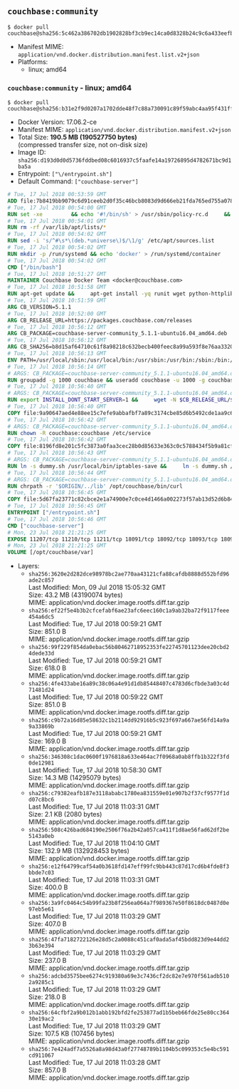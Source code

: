 ## `couchbase:community`

```console
$ docker pull couchbase@sha256:5c462a386702db1902828bf3cb9ec14ca0d8328b24c9c6a433eefbfb326aa91b
```

-	Manifest MIME: `application/vnd.docker.distribution.manifest.list.v2+json`
-	Platforms:
	-	linux; amd64

### `couchbase:community` - linux; amd64

```console
$ docker pull couchbase@sha256:b31e2f9d0207a1702dde48f7c88a730091c89f59abc4aa95f431ffb5c57fd2e7
```

-	Docker Version: 17.06.2-ce
-	Manifest MIME: `application/vnd.docker.distribution.manifest.v2+json`
-	Total Size: **190.5 MB (190527750 bytes)**  
	(compressed transfer size, not on-disk size)
-	Image ID: `sha256:d193d0d0d5736fddbed08c6016937c5faafe14a19726895d4782671bc9d1ba5a`
-	Entrypoint: `["\/entrypoint.sh"]`
-	Default Command: `["couchbase-server"]`

```dockerfile
# Tue, 17 Jul 2018 00:53:59 GMT
ADD file:7b8419bb9079c6d91ceeb2d0f35c46bcb8083d9d666eb21fda765ed755a07840 in / 
# Tue, 17 Jul 2018 00:54:00 GMT
RUN set -xe 		&& echo '#!/bin/sh' > /usr/sbin/policy-rc.d 	&& echo 'exit 101' >> /usr/sbin/policy-rc.d 	&& chmod +x /usr/sbin/policy-rc.d 		&& dpkg-divert --local --rename --add /sbin/initctl 	&& cp -a /usr/sbin/policy-rc.d /sbin/initctl 	&& sed -i 's/^exit.*/exit 0/' /sbin/initctl 		&& echo 'force-unsafe-io' > /etc/dpkg/dpkg.cfg.d/docker-apt-speedup 		&& echo 'DPkg::Post-Invoke { "rm -f /var/cache/apt/archives/*.deb /var/cache/apt/archives/partial/*.deb /var/cache/apt/*.bin || true"; };' > /etc/apt/apt.conf.d/docker-clean 	&& echo 'APT::Update::Post-Invoke { "rm -f /var/cache/apt/archives/*.deb /var/cache/apt/archives/partial/*.deb /var/cache/apt/*.bin || true"; };' >> /etc/apt/apt.conf.d/docker-clean 	&& echo 'Dir::Cache::pkgcache ""; Dir::Cache::srcpkgcache "";' >> /etc/apt/apt.conf.d/docker-clean 		&& echo 'Acquire::Languages "none";' > /etc/apt/apt.conf.d/docker-no-languages 		&& echo 'Acquire::GzipIndexes "true"; Acquire::CompressionTypes::Order:: "gz";' > /etc/apt/apt.conf.d/docker-gzip-indexes 		&& echo 'Apt::AutoRemove::SuggestsImportant "false";' > /etc/apt/apt.conf.d/docker-autoremove-suggests
# Tue, 17 Jul 2018 00:54:01 GMT
RUN rm -rf /var/lib/apt/lists/*
# Tue, 17 Jul 2018 00:54:02 GMT
RUN sed -i 's/^#\s*\(deb.*universe\)$/\1/g' /etc/apt/sources.list
# Tue, 17 Jul 2018 00:54:02 GMT
RUN mkdir -p /run/systemd && echo 'docker' > /run/systemd/container
# Tue, 17 Jul 2018 00:54:02 GMT
CMD ["/bin/bash"]
# Tue, 17 Jul 2018 10:51:27 GMT
MAINTAINER Couchbase Docker Team <docker@couchbase.com>
# Tue, 17 Jul 2018 10:51:58 GMT
RUN apt-get update &&     apt-get install -yq runit wget python-httplib2 chrpath tzdata     lsof lshw sysstat net-tools numactl  &&     apt-get autoremove && apt-get clean &&     rm -rf /var/lib/apt/lists/* /tmp/* /var/tmp/*
# Tue, 17 Jul 2018 10:51:59 GMT
ARG CB_VERSION=5.1.1
# Tue, 17 Jul 2018 10:52:00 GMT
ARG CB_RELEASE_URL=https://packages.couchbase.com/releases
# Tue, 17 Jul 2018 10:56:12 GMT
ARG CB_PACKAGE=couchbase-server-community_5.1.1-ubuntu16.04_amd64.deb
# Tue, 17 Jul 2018 10:56:12 GMT
ARG CB_SHA256=b8d15af64710c61f8a98218c632becb400feec8a99a593f8e76aa3320fa58bbb
# Tue, 17 Jul 2018 10:56:13 GMT
ENV PATH=/usr/local/sbin:/usr/local/bin:/usr/sbin:/usr/bin:/sbin:/bin:/opt/couchbase/bin:/opt/couchbase/bin/tools:/opt/couchbase/bin/install
# Tue, 17 Jul 2018 10:56:14 GMT
# ARGS: CB_PACKAGE=couchbase-server-community_5.1.1-ubuntu16.04_amd64.deb CB_RELEASE_URL=https://packages.couchbase.com/releases CB_SHA256=b8d15af64710c61f8a98218c632becb400feec8a99a593f8e76aa3320fa58bbb CB_VERSION=5.1.1
RUN groupadd -g 1000 couchbase && useradd couchbase -u 1000 -g couchbase -M
# Tue, 17 Jul 2018 10:56:40 GMT
# ARGS: CB_PACKAGE=couchbase-server-community_5.1.1-ubuntu16.04_amd64.deb CB_RELEASE_URL=https://packages.couchbase.com/releases CB_SHA256=b8d15af64710c61f8a98218c632becb400feec8a99a593f8e76aa3320fa58bbb CB_VERSION=5.1.1
RUN export INSTALL_DONT_START_SERVER=1 &&     wget -N $CB_RELEASE_URL/$CB_VERSION/$CB_PACKAGE &&     echo "$CB_SHA256  $CB_PACKAGE" | sha256sum -c - &&     dpkg -i ./$CB_PACKAGE && rm -f ./$CB_PACKAGE
# Tue, 17 Jul 2018 10:56:40 GMT
COPY file:9a90647aed4e88ee15c7efe9abbafbf7a89c3174cbe85d6b5492cde1aa9c6355 in /etc/service/couchbase-server/run 
# Tue, 17 Jul 2018 10:56:42 GMT
# ARGS: CB_PACKAGE=couchbase-server-community_5.1.1-ubuntu16.04_amd64.deb CB_RELEASE_URL=https://packages.couchbase.com/releases CB_SHA256=b8d15af64710c61f8a98218c632becb400feec8a99a593f8e76aa3320fa58bbb CB_VERSION=5.1.1
RUN chown -R couchbase:couchbase /etc/service
# Tue, 17 Jul 2018 10:56:42 GMT
COPY file:8196fd8e201c5fc3873a0faa3cec28b0d85633e363c0c5788434f5b9a81cfa5b in /usr/local/bin/ 
# Tue, 17 Jul 2018 10:56:43 GMT
# ARGS: CB_PACKAGE=couchbase-server-community_5.1.1-ubuntu16.04_amd64.deb CB_RELEASE_URL=https://packages.couchbase.com/releases CB_SHA256=b8d15af64710c61f8a98218c632becb400feec8a99a593f8e76aa3320fa58bbb CB_VERSION=5.1.1
RUN ln -s dummy.sh /usr/local/bin/iptables-save &&     ln -s dummy.sh /usr/local/bin/lvdisplay &&     ln -s dummy.sh /usr/local/bin/vgdisplay &&     ln -s dummy.sh /usr/local/bin/pvdisplay
# Tue, 17 Jul 2018 10:56:44 GMT
# ARGS: CB_PACKAGE=couchbase-server-community_5.1.1-ubuntu16.04_amd64.deb CB_RELEASE_URL=https://packages.couchbase.com/releases CB_SHA256=b8d15af64710c61f8a98218c632becb400feec8a99a593f8e76aa3320fa58bbb CB_VERSION=5.1.1
RUN chrpath -r '$ORIGIN/../lib' /opt/couchbase/bin/curl
# Tue, 17 Jul 2018 10:56:45 GMT
COPY file:5d67fa23771c82cbce2e1a74900e7c0ce4d1466a002273f57ab13d52d6b844b3 in / 
# Tue, 17 Jul 2018 10:56:45 GMT
ENTRYPOINT ["/entrypoint.sh"]
# Tue, 17 Jul 2018 10:56:46 GMT
CMD ["couchbase-server"]
# Mon, 23 Jul 2018 21:21:25 GMT
EXPOSE 11207/tcp 11210/tcp 11211/tcp 18091/tcp 18092/tcp 18093/tcp 18094/tcp 18095/tcp 18096/tcp 8091/tcp 8092/tcp 8093/tcp 8094/tcp 8095/tcp 8096/tcp
# Mon, 23 Jul 2018 21:21:25 GMT
VOLUME [/opt/couchbase/var]
```

-	Layers:
	-	`sha256:3620e2d282dce98978bc2ae770aa43121cfa88cafdb8888d552bfd96ade2c857`  
		Last Modified: Mon, 09 Jul 2018 15:05:32 GMT  
		Size: 43.2 MB (43190074 bytes)  
		MIME: application/vnd.docker.image.rootfs.diff.tar.gzip
	-	`sha256:ef22f5e4b3b2cfcefabf6ae23afc6eec160c1a9ab32ba72f9117feee454a6dc5`  
		Last Modified: Tue, 17 Jul 2018 00:59:21 GMT  
		Size: 851.0 B  
		MIME: application/vnd.docker.image.rootfs.diff.tar.gzip
	-	`sha256:99f229f854da0ebac56b80462718952353fe22745701123dee20cbd24dede33d`  
		Last Modified: Tue, 17 Jul 2018 00:59:21 GMT  
		Size: 618.0 B  
		MIME: application/vnd.docker.image.rootfs.diff.tar.gzip
	-	`sha256:4fe433abe16a89c38c06a4e91d1db85448407c4783d6cfbde3a03c4d71481d24`  
		Last Modified: Tue, 17 Jul 2018 00:59:22 GMT  
		Size: 851.0 B  
		MIME: application/vnd.docker.image.rootfs.diff.tar.gzip
	-	`sha256:c9b72a16d85e58632c1b2114dd92916b5c923f697a667ae56fd14a9a9a33869b`  
		Last Modified: Tue, 17 Jul 2018 00:59:21 GMT  
		Size: 169.0 B  
		MIME: application/vnd.docker.image.rootfs.diff.tar.gzip
	-	`sha256:346308c1dac0600f1976818a633e464ac7f0968a0ab8ffb1b322f3fd0de12981`  
		Last Modified: Tue, 17 Jul 2018 10:58:30 GMT  
		Size: 14.3 MB (14295079 bytes)  
		MIME: application/vnd.docker.image.rootfs.diff.tar.gzip
	-	`sha256:c79382eafb187e3118ababc1780ea831559e01e907b2f37cf9577f1dd07c8bc6`  
		Last Modified: Tue, 17 Jul 2018 11:03:31 GMT  
		Size: 2.1 KB (2080 bytes)  
		MIME: application/vnd.docker.image.rootfs.diff.tar.gzip
	-	`sha256:508c426bad684190e2506f76a2b42a057ca411f1d8ae56fad62df2be5143a0eb`  
		Last Modified: Tue, 17 Jul 2018 11:04:10 GMT  
		Size: 132.9 MB (132928453 bytes)  
		MIME: application/vnd.docker.image.rootfs.diff.tar.gzip
	-	`sha256:e12f64799caf54a0b3618fd147eff99fc9bb443c87d17cd6b4fde8f3bbde7c03`  
		Last Modified: Tue, 17 Jul 2018 11:03:31 GMT  
		Size: 400.0 B  
		MIME: application/vnd.docker.image.rootfs.diff.tar.gzip
	-	`sha256:3a9fc0464c54b99fa23b8f256ea064a7f989367e50f8618dc0487d0e97eb5e61`  
		Last Modified: Tue, 17 Jul 2018 11:03:29 GMT  
		Size: 407.0 B  
		MIME: application/vnd.docker.image.rootfs.diff.tar.gzip
	-	`sha256:47fa7182722126e28d5c2a0088c451caf0ada5af45bdd823d9e44dd23b63e394`  
		Last Modified: Tue, 17 Jul 2018 11:03:29 GMT  
		Size: 237.0 B  
		MIME: application/vnd.docker.image.rootfs.diff.tar.gzip
	-	`sha256:adcbd3575bee6274c919380a69e3c7436cf2dc82e7e970f561adb5102a9285c1`  
		Last Modified: Tue, 17 Jul 2018 11:03:29 GMT  
		Size: 218.0 B  
		MIME: application/vnd.docker.image.rootfs.diff.tar.gzip
	-	`sha256:64cfbf2a9b012b1abb192bfd2fe253877ad1b5beb66fde25e80cc36430e19ac2`  
		Last Modified: Tue, 17 Jul 2018 11:03:29 GMT  
		Size: 107.5 KB (107456 bytes)  
		MIME: application/vnd.docker.image.rootfs.diff.tar.gzip
	-	`sha256:7e424adf7a5526a8a98d43a0f27748789b1104b5c099353c5e4bc591cd911067`  
		Last Modified: Tue, 17 Jul 2018 11:03:28 GMT  
		Size: 857.0 B  
		MIME: application/vnd.docker.image.rootfs.diff.tar.gzip
